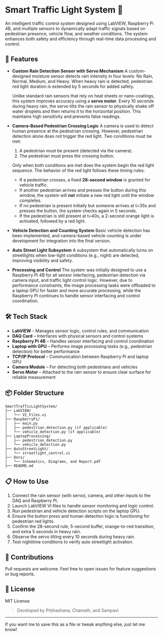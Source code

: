 

# Smart Traffic Light System 🚦

An intelligent traffic control system designed using LabVIEW, Raspberry Pi 4B, and multiple sensors to dynamically adapt traffic signals based on pedestrian presence, vehicle flow, and weather conditions. The system enhances both safety and efficiency through real-time data processing and control.

## 🔧 Features

* **Custom Rain Detection Sensor with Servo Mechanism**
  A custom-designed moisture sensor detects rain intensity in four levels: No Rain, Normal, Medium, and Heavy. When heavy rain is detected, pedestrian red light duration is extended by 5 seconds for added safety.

  Unlike standard rain sensors that rely on heat sheets or nano-coatings, this system improves accuracy using a **servo motor**. Every 10 seconds during heavy rain, the servo tilts the rain sensor to physically shake off water droplets and then returns it to the horizontal position. This maintains high sensitivity and prevents false readings.

* **Camera-Based Pedestrian Crossing Logic**
  A camera is used to detect human presence at the pedestrian crossing. However, pedestrian detection alone does not trigger the red light. Two conditions must be met:

  1. A pedestrian must be present (detected via the camera).
  2. The pedestrian must press the crossing button.

  Only when both conditions are met does the system begin the red light sequence. The behavior of the red light follows these timing rules:

  * If a pedestrian crosses, a fixed **28-second window** is granted for vehicle traffic.
  * If another pedestrian arrives and presses the button during this window, the system will **not** initiate a new red light until the window completes.
  * If no pedestrian is present initially but someone arrives at t=35s and presses the button, the system checks again in 5 seconds.
  * If the pedestrian is still present at t=40s, a 2-second orange light is activated, followed by a red light.

* **Vehicle Detection and Counting System**
  Basic vehicle detection has been implemented, and camera-based vehicle counting is under development for integration into the final version.

* **Auto Street Light Subsystem**
  A subsystem that automatically turns on streetlights when low-light conditions (e.g., night) are detected, improving visibility and safety.

* **Processing and Control**
  The system was initially designed to use a Raspberry Pi 4B for all sensor interfacing, pedestrian detection via camera input, and traffic light control logic. However, due to performance constraints, the image processing tasks were offloaded to a laptop GPU for faster and more accurate processing, while the Raspberry Pi continues to handle sensor interfacing and control coordination.

## 🛠️ Tech Stack

* **LabVIEW** – Manages sensor logic, control rules, and communication
* **DAQ Card** – Interfaces with physical sensors and control systems
* **Raspberry Pi 4B** – Handles sensor interfacing and control coordination
* **Laptop with GPU** – Performs image processing tasks (e.g., pedestrian detection) for better performance
* **TCP/IP Protocol** – Communication between Raspberry Pi and laptop GPU
* **Camera Module** – For detecting both pedestrians and vehicles
* **Servo Motor** – Attached to the rain sensor to ensure clear surface for reliable measurement

## 📦 Folder Structure

```
SmartTrafficLightSystem/
├── LabVIEW/
│   └── VI_Files.vi
├── RaspberryPi/
│   ├── main.py
│   ├── pedestrian_detection.py (if applicable)
│   └── vehicle_detection.py (if applicable)
├── LaptopProcessing/
│   ├── pedestrian_detection.py
│   └── vehicle_detection.py
├── AutoStreetLight/
│   └── streetlight_control.vi
├── Docs/
│   └── Schematics, Diagrams, and Report.pdf
├── README.md
```

## 📋 How to Use

1. Connect the rain sensor (with servo), camera, and other inputs to the DAQ and Raspberry Pi.
2. Launch LabVIEW VI files to handle sensor monitoring and logic control.
3. Run pedestrian and vehicle detection scripts on the laptop GPU.
4. Ensure the button press and human detection logic is functioning for pedestrian red lights.
5. Confirm the 28-second rule, 5-second buffer, orange-to-red transition, and extra 5 seconds in heavy rain.
6. Observe the servo tilting every 10 seconds during heavy rain.
7. Test nighttime conditions to verify auto streetlight activation.

## 🤝 Contributions

Pull requests are welcome. Feel free to open issues for feature suggestions or bug reports.

## 📜 License

MIT License



> Developed by Prbhashana, Chamath, and Sampavi

---

If you want me to save this as a file or tweak anything else, just let me know!
